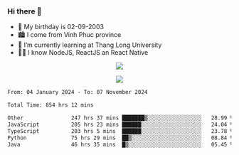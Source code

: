 ### Hi there 👋
- 🎂 My birthday is 02-09-2003
- 🏙️ I come from Vinh Phuc province
- 🌱 I’m currently learning at Thang Long University
- 🧑‍💻 I know NodeJS, ReactJS an React Native
<p align="center"><img src="https://github-readme-stats.vercel.app/api?username=tmquang0209&show_icons=true&theme=gradient"></p>
<p align="center"><img src="https://github-readme-stats.vercel.app/api/top-langs/?username=tmquang0209&hide=scss,css&langs_count=10"></p>
<!--START_SECTION:waka-->

```txt
From: 04 January 2024 - To: 07 November 2024

Total Time: 854 hrs 12 mins

Other               247 hrs 37 mins ███████▒░░░░░░░░░░░░░░░░░   28.99 %
JavaScript          205 hrs 23 mins ██████░░░░░░░░░░░░░░░░░░░   24.04 %
TypeScript          203 hrs 5 mins  ██████░░░░░░░░░░░░░░░░░░░   23.78 %
Python              75 hrs 29 mins  ██▒░░░░░░░░░░░░░░░░░░░░░░   08.84 %
Java                46 hrs 35 mins  █▒░░░░░░░░░░░░░░░░░░░░░░░   05.45 %
```

<!--END_SECTION:waka-->
